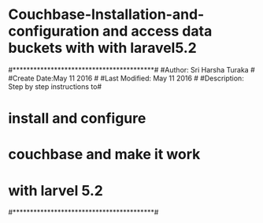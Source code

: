 # Couchbase-Installation-and-configuration and access data buckets with with laravel5.2
#*****************************************#
#Author: Sri Harsha Turaka                #
#Create Date:May 11 2016                  #
#Last Modified: May 11 2016               #
#Description: Step by step instructions to#                                        
#             install and configure       #
#             couchbase and make it work  # 
#             with larvel 5.2             #
#*****************************************#



